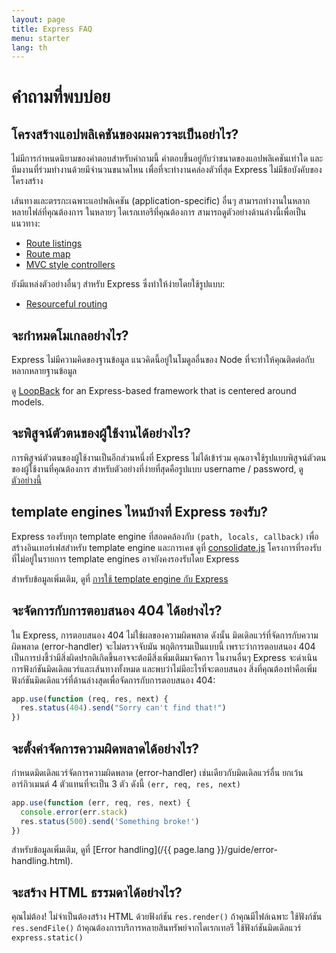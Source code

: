 ```yaml
---
layout: page
title: Express FAQ
menu: starter
lang: th
---
```


# คำถามที่พบบ่อย

## โครงสร้างแอปพลิเคชันของผมควรจะเป็นอย่าไร?

ไม่มีการกำหนดนิยามของคำตอบสำหรับคำถามนี้ คำตอบขึ้นอยู่กับว่าขนาดของแอปพลิเคชันเท่าใด
และทีมงานที่ร่วมทำงานด้วยมีจำนวนขนาดไหน เพื่อที่จะทำงานคล่องตัวที่สุด Express ไม่มีข้อบังคับของโครงสร้าง

เส้นทางและตรรกะเฉพาะแอปพลิเคชัน (application-specific) อื่นๆ สามารถทำงานในหลากหลายไฟล์ที่คุณต้องการ
ในหลายๆ ไดเรกเทอรีที่คุณต้องการ สามารถดูตัวอย่างด้านล่างนี้เพื่อเป็นแนวทาง:

* [Route listings](https://github.com/strongloop/express/blob/4.13.1/examples/route-separation/index.js#L32-47)
* [Route map](https://github.com/strongloop/express/blob/4.13.1/examples/route-map/index.js#L52-L66)
* [MVC style controllers](https://github.com/strongloop/express/tree/master/examples/mvc)

ยังมีแหล่งตัวอย่างอื่นๆ สำหรับ Express ซึ่งทำให้ง่ายโดยใช้รูปแบบ:

* [Resourceful routing](https://github.com/expressjs/express-resource)

## จะกำหมดโมเกลอย่างไร?

Express ไม่มีความคิดของฐานข้อมูล แนวคิดนี้อยู่ในโมดูลอื่นของ Node ที่จะทำให้คุณติดต่อกับหลากหลายฐานข้อมูล

ดู [LoopBack](http://loopback.io) for an Express-based framework that is centered around models.

## จะพิสูจน์ตัวตนของผู้ใช้งานได้อย่างไร?

การพิสูจน์ตัวตนของผู้ใช้งานเป็นอีกส่วนหนี่งที่ Express ไม่ได้เข้าร่วม คุณอาจใช้รูปแบบพิสูจน์ตัวตนของผู้ใช้งานที่คุณต้องการ
สำหรับตัวอย่างที่ง่ายที่สุดคือรูปแบบ username / password, ดู [ตัวอย่างนี้](https://github.com/expressjs/express/tree/master/examples/auth)


## template engines ไหนบ้างที่ Express รองรับ?

Express รองรับทุก template engine ที่สอดคล้องกับ `(path, locals, callback)`
เพื่อสร้างอินเทอร์เฟสสำหรับ template engine และการเคช ดูที่ [consolidate.js](https://github.com/visionmedia/consolidate.js)
โครงการที่รองรับ ที่ไม่อยู่ในรายการ template engines อาจยังคงรองรับโดย Express

สำหรับข้อมูลเพิ่มเติม, ดูที่ [การใช้ template engine กับ Express](/{{page.lang}}/guide/using-template-engines.html)

## จะจัดการกับการตอบสนอง 404 ได้อย่างไร?

ใน Express, การตอบสนอง 404 ไม่ใช้ผลของความผิดพลาด ดังนั้น 
มิดเดิลแวร์ที่จัดการกับความผิดพลาด (error-handler) จะไม่ตรวจจับมัน พฤติกรรมเป็นแบบนี้
เพราะว่าการตอบสนอง 404 เป็นการบ่งชี้ว่ามีสิ่งผิดปรกติเกิดขึ้นอาจจะต้อมีสิ่งเพิ่มเติมมาจัดการ
ในงานอื่นๆ Express จะดำเนินการฟังก์ชันมิดเดิลแวร์และเส้นทางทั้งหมด และพบว่าไม่มีอะไรที่จะตอบสนอง
สิ่งที่คุณต้องทำคือเพิ่มฟังก์ชันมิดเดิลแวร์ที่ด้านล่างสุดเพื่อจัดการกับการตอบสนอง 404:

```js
app.use(function (req, res, next) {
  res.status(404).send("Sorry can't find that!")
})
```

## จะตั้งค่าจัดการความผิดพลาดได้อย่างไร?

กำหนดมิดเดิลแวร์จัดการความผิดพลาด (error-handler) เช่นเดียวกับมิดเดิลแวร์อื่น ยกเว้นอาร์กิวเมนต์ 4 ตัวแทนที่จะเป็น 3 ตัว
ดังนี้ `(err, req, res, next)`

```js
app.use(function (err, req, res, next) {
  console.error(err.stack)
  res.status(500).send('Something broke!')
})
```

สำหรับข้อมูลเพิ่มเติม, ดูที่ [Error handling](/{{ page.lang }}/guide/error-handling.html).

## จะสร้าง HTML ธรรมดาได้อย่างไร?

คุณไม่ต้อง! ไม่จำเป็นต้องสร้าง HTML ด้วยฟังก์ชัน `res.render()` 
ถ้าคุณมีไฟล์เฉพาะ ใช้ฟังก์ชัน `res.sendFile()` ถ้าคุณต้องการบริการหลายสินทรัพย์จากไดเรกเทอรี ใช้ฟังก์ชันมิดเดิลแวร์ `express.static()`
